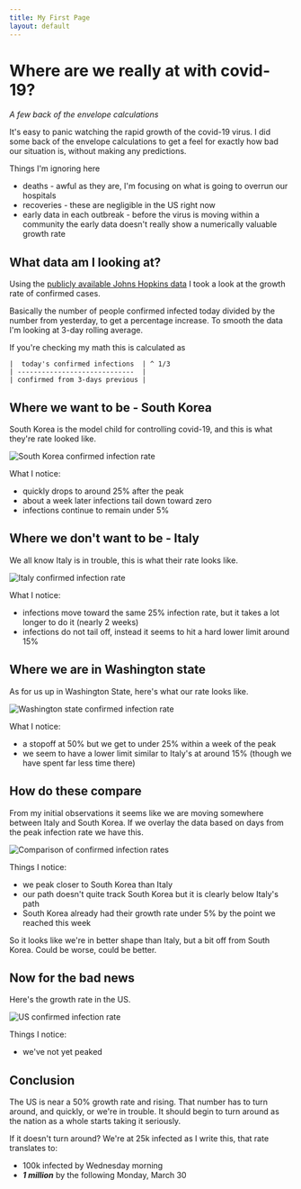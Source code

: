 ```yaml
---
title: My First Page
layout: default
---
```


# Where are we really at with covid-19?
*A few back of the envelope calculations*

It's easy to panic watching the rapid growth of the covid-19 virus. I did some back of the
envelope calculations to get a feel for exactly how bad our situation is, without making any 
predictions.

Things I'm ignoring here
- deaths - awful as they are, I'm focusing on what is going to overrun our hospitals
- recoveries - these are negligible in the US right now
- early data in each outbreak - before the virus is moving within a community the early data doesn't 
really show a numerically valuable growth rate
 
## What data am I looking at?
 
Using the [publicly available Johns Hopkins data](https://github.com/CSSEGISandData/COVID-19) I took a 
look at the growth rate of confirmed cases. 

Basically the number of people confirmed infected today
divided by the number from yesterday, to get a percentage increase. To smooth the data I'm looking
at 3-day rolling average.

If you're checking my math this is calculated as

    |  today's confirmed infections  | ^ 1/3
    | -----------------------------  |
    | confirmed from 3-days previous |
 
 
## Where we want to be - South Korea

South Korea is the model child for controlling covid-19, and this is what they're rate looked like.

![South Korea confirmed infection rate](../../../images/korea.png)

What I notice:
- quickly drops to around 25% after the peak
- about a week later infections tail down toward zero
- infections continue to remain under 5%

## Where we don't want to be - Italy

We all know Italy is in trouble, this is what their rate looks like.

![Italy confirmed infection rate](../../../images/italy.png)

What I notice:
- infections move toward the same 25% infection rate, but it takes a lot longer to do it (nearly 2 weeks)
- infections do not tail off, instead it seems to hit a hard lower limit around 15%

## Where we are in Washington state

As for us up in Washington State, here's what our rate looks like.

![Washington state confirmed infection rate](../../../images/washington.png)

What I notice: 
- a stopoff at 50% but we get to under 25% within a week of the peak
- we seem to have a lower limit similar to Italy's at around 15% (though we have spent far less time there)  

## How do these compare
From my initial observations it seems like we are moving somewhere between Italy and South Korea.
If we overlay the data based on days from the peak infection rate we have this. 

![Comparison of confirmed infection rates](../../../images/compare.png)

Things I notice:
- we peak closer to South Korea than Italy
- our path doesn't quite track South Korea but it is clearly below Italy's path
- South Korea already had their growth rate under 5% by the point we reached this week

So it looks like we're in better shape than Italy, but a bit off from South Korea. Could be worse,
could be better.

## Now for the bad news 
Here's the growth rate in the US.

![US confirmed infection rate](../../../images/us.png)

Things I notice:
- we've not yet peaked

## Conclusion

The US is near a 50% growth rate and rising. That number has to turn around, and quickly, or we're in 
trouble. It should begin to turn around as the nation as a whole starts taking it seriously.

If it doesn't turn around? We're at 25k infected as I write this, that rate translates to:
- 100k infected by Wednesday morning 
- ***1 million*** by the following Monday, March 30
